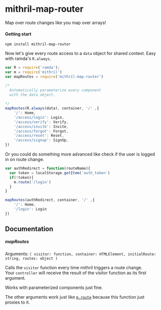 # mithril-map-router
Map over route changes like you map over arrays!


#### Getting start

`npm install mithril-map-router`

Now let's give every route access to a `data` object for shared context.
Easy with ramda's `R.always`.

```js
var R = require('ramda');
var m = require('mithril')
var mapRoutes = require('mithril-map-router')

/*
  Automatically parameterize every component
  with the data object.
  
*/
mapRoutes(R.always(data), container, '/' ,{
	'/': Home,
	'/access/login': Login, 
	'/access/verify': Verify, 
	'/access/invite': Invite, 
	'/access/forgot': Forgot, 
	'/access/reset': Reset, 
	'/access/signup': SignUp, 
})
```

Or you could do something more advanced like check if the user is logged in on route change.

```js
var authRedirect = function(routeName){
  var token = localStorage.getItem('auth_token')
  if(!token){
    m.route('/login')
  }
}

mapRoutes(authRedirect, container, '/' ,{
	'/': Home,
	'/login': Login
})
```

## Documentation

##### mapRoutes

Arguments: `( visitor: function, container: HTMLElement, initialRoute: string, routes: object )`

Calls the `visitor` function every time mithril triggers a route change.  
Your `controller` will receive the result of the visitor function as its first argument.

Works with parameterized components just fine.

The other arguments work just like [`m.route`](https://lhorie.github.io/mithril/mithril.route.html)
because this function just proxies to it.

